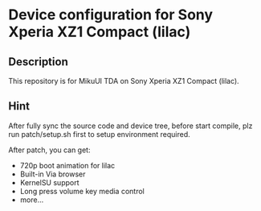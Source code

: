 Device configuration for Sony Xperia XZ1 Compact (lilac)
========================================================

Description
-----------

This repository is for MikuUI TDA on Sony Xperia XZ1 Compact (lilac).

Hint
-----------
After fully sync the source code and device tree, before start compile, plz run patch/setup.sh first to setup environment required.

After patch, you can get:
  - 720p boot animation for lilac
  - Built-in Via browser
  - KernelSU support
  - Long press volume key media control
  - more...
